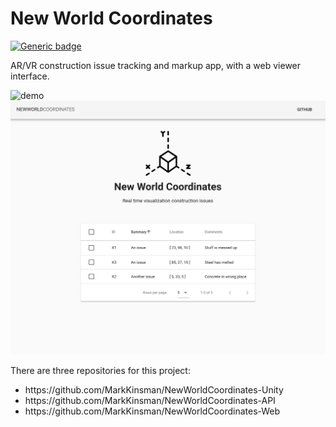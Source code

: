 # New World Coordinates

[![Generic badge](https://img.shields.io/badge/Deploy-Aws-Green.svg)](https://new-world-coordinates.mitevpi.now.sh )

AR/VR construction issue tracking and markup app, with a web viewer interface.

![demo](assets/demo.gif)
![basic vue](assets/ui.png)

There are three repositories for this project: <br>
<ul>
  <li>https://github.com/MarkKinsman/NewWorldCoordinates-Unity
  <li>https://github.com/MarkKinsman/NewWorldCoordinates-API
  <li>https://github.com/MarkKinsman/NewWorldCoordinates-Web
</ul>
